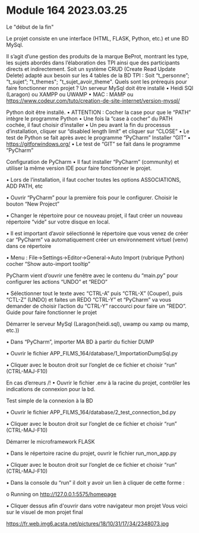 # Module 164 2023.03.25


Le "début de la fin"

Le projet consiste en une interface (HTML, FLASK, Python, etc.) et une BD MySql.

Il s’agit d’une gestion des produits de la marque BeProt, montrant les type, les sujets abordés dans l’élaboration des TPI ainsi que des participants directs et indirectement. Soit un système CRUD (Create Read Update Delete) adapté aux besoin sur les 4 tables de la BD TPI : Soit “t_personne”; “t_sujet”; "t_themes"; "t_sujet_avoir_theme". Quels sont les prérequis pour faire fonctionner mon projet ? Un serveur MySql doit être installé • Heidi SQl (Laragon) ou XAMPP ou UWAMP • MAC : MAMP ou https://www.codeur.com/tuto/creation-de-site-internet/version-mysql/

Python doit être installé. • ATTENTION : Cocher la case pour que le “PATH” intègre le programme Python • Une fois la “case à cocher” du PATH cochée, il faut choisir d’installer • Un peu avant la fin du processus d’installation, cliquer sur “disabled length limit” et cliquer sur “CLOSE” • Le test de Python se fait après avec le programme “PyCharm” Installer “GIT” • https://gitforwindows.org/ • Le test de “GIT” se fait dans le programme “PyCharm”

Configuration de PyCharm • Il faut installer “PyCharm” (community) et utiliser la même version IDE pour faire fonctionner le projet.

• Lors de l’installation, il faut cocher toutes les options ASSOCIATIONS, ADD PATH, etc

• Ouvrir “PyCharm” pour la première fois pour le configurer. Choisir le bouton “New Project”

• Changer le répertoire pour ce nouveau projet, il faut créer un nouveau répertoire “vide” sur votre disque en local.

• Il est important d’avoir sélectionné le répertoire que vous venez de créer car “PyCharm” va automatiquement créer un environnement virtuel (venv) dans ce répertoire

• Menu : File->Settings->Editor->General->Auto Import (rubrique Python) cocher “Show auto-import tooltip”

PyCharm vient d’ouvrir une fenêtre avec le contenu du “main.py” pour configurer les actions “UNDO” et “REDO”

• Sélectionner tout le texte avec “CTRL-A” puis “CTRL-X” (Couper), puis “CTL-Z” (UNDO) et faites un REDO “CTRL-Y” et “PyCharm” va vous demander de choisir l’action du “CTRL-Y” raccourci pour faire un “REDO”. Guide pour faire fonctionner le projet

Démarrer le serveur MySql (Laragon(heidi.sql), uwamp ou xamp ou mamp, etc.))

• Dans “PyCharm”, importer MA BD à partir du fichier DUMP

• Ouvrir le fichier APP_FILMS_164/database/1_ImportationDumpSql.py

• Cliquer avec le bouton droit sur l’onglet de ce fichier et choisir “run” (CTRL-MAJ-F10)

En cas d’erreurs /!
• Ouvrir le fichier .env à la racine du projet, contrôler les indications de connexion pour la bd.

Test simple de la connexion à la BD

• Ouvrir le fichier APP_FILMS_164/database/2_test_connection_bd.py

• Cliquer avec le bouton droit sur l’onglet de ce fichier et choisir “run” (CTRL-MAJ-F10)

Démarrer le microframework FLASK

• Dans le répertoire racine du projet, ouvrir le fichier run_mon_app.py

• Cliquer avec le bouton droit sur l’onglet de ce fichier et choisir “run” (CTRL-MAJ-F10)

• Dans la console du “run” il doit y avoir un lien à cliquer de cette forme :

o Running on http://127.0.0.1:5575/homepage

• Cliquer dessus afin d'ouvrir dans votre navigateur mon projet Vous voici sur le visuel de mon projet final 

https://fr.web.img6.acsta.net/pictures/18/10/31/17/34/2348073.jpg
